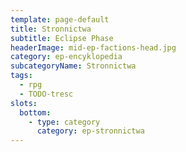 ```yaml
---
template: page-default
title: Stronnictwa
subtitle: Eclipse Phase
headerImage: mid-ep-factions-head.jpg
category: ep-encyklopedia
subcategoryName: Stronnictwa
tags:
  - rpg
  - TODO-tresc
slots:
  bottom:
    - type: category
      category: ep-stronnictwa
---
```

